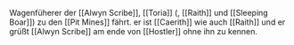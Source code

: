 Wagenfüherer der [[Alwyn Scribe]], [[Toria]] (, [[Raith]] und [[Sleeping Boar]]) zu den [[Pit Mines]] fährt. er ist [[Caerith]] wie auch [[Raith]] und er grüßt [[Alwyn Scribe]] am ende von [[Hostler]] ohne ihn zu kennen.